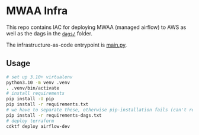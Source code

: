 # MWAA Infra

This repo contains IAC for deploying MWAA (managed airflow) to AWS as well as the dags in the [`dags/`](dags) folder.

The infrastructure-as-code entrypoint is [main.py](main.py).

## Usage

```bash
# set up 3.10+ virtualenv
python3.10 -m venv .venv
. .venv/bin/activate
# install requirements
pip install -U pip
pip install -r requirements.txt
# we have to separate these, otherwise pip-installation fails (can't resolve)
pip install -r requirements-dags.txt
# deploy terraform
cdktf deploy airflow-dev
```
